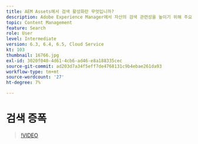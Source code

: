 ```yaml
---
title: AEM Assets에서 검색 활성화란 무엇입니까?
description: Adobe Experience Manager에서 자산의 검색 관련성을 높이기 위해 주요 단어와 구문을 추가하는 방법을 알아봅니다.
topic: Content Management
feature: Search
role: User
level: Intermediate
version: 6.3, 6.4, 6.5, Cloud Service
kt: 103
thumbnail: 16766.jpg
exl-id: 3020f040-4d61-4cb6-ad46-e8a188335cec
source-git-commit: ad203d7a34f5eff7de4768131c9b4ebae261da93
workflow-type: tm+mt
source-wordcount: '27'
ht-degree: 7%

---
```


# 검색 증폭

>[!VIDEO](https://video.tv.adobe.com/v/16766/?quality=12&learn=on)
